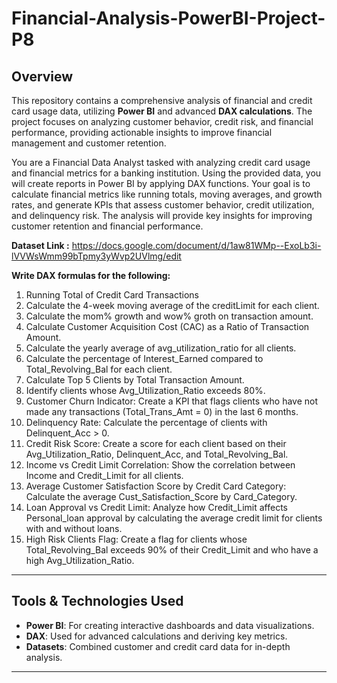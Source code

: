 # Financial-Analysis-PowerBI-Project-P8

## **Overview**  
This repository contains a comprehensive analysis of financial and credit card usage data, utilizing **Power BI** and advanced **DAX calculations**. The project focuses on analyzing customer behavior, credit risk, and financial performance, providing actionable insights to improve financial management and customer retention.

You are a Financial Data Analyst tasked with analyzing credit card usage and financial metrics for a banking institution. Using the provided data, you will create reports in Power BI by applying DAX functions. Your goal is to calculate financial metrics like running totals, moving averages, and growth rates, and generate KPIs that assess customer behavior, credit utilization, and delinquency risk. The analysis will provide key insights for improving customer retention and financial performance.

**Dataset Link :** https://docs.google.com/document/d/1aw81WMp--ExoLb3i-lVVWsWmm99bTpmy3yWvp2UVlmg/edit

**Write DAX formulas for the following:**

1. Running Total of Credit Card Transactions
2. Calculate the 4-week moving average of the creditLimit for each client.
3. Calculate the mom% growth and wow% groth on transaction amount.
4. Calculate Customer Acquisition Cost (CAC) as a Ratio of Transaction Amount.
5. Calculate the yearly average of avg_utilization_ratio for all clients.
6. Calculate the percentage of Interest_Earned compared to Total_Revolving_Bal for each client.
7. Calculate Top 5 Clients by Total Transaction Amount.
8. Identify clients whose Avg_Utilization_Ratio exceeds 80%.
9. Customer Churn Indicator: Create a KPI that flags clients who have not made any transactions (Total_Trans_Amt = 0) in the last 6 months.
10. Delinquency Rate: Calculate the percentage of clients with Delinquent_Acc > 0.
11. Credit Risk Score: Create a score for each client based on their Avg_Utilization_Ratio, Delinquent_Acc, and Total_Revolving_Bal.
12. Income vs Credit Limit Correlation: Show the correlation between Income and Credit_Limit for all clients.
13. Average Customer Satisfaction Score by Credit Card Category: Calculate the average Cust_Satisfaction_Score by Card_Category.
14. Loan Approval vs Credit Limit: Analyze how Credit_Limit affects Personal_loan approval by calculating the average credit limit for clients with and without loans.
15. High Risk Clients Flag: Create a flag for clients whose Total_Revolving_Bal exceeds 90% of their Credit_Limit and who have a high Avg_Utilization_Ratio.


---

## **Tools & Technologies Used**  
- **Power BI**: For creating interactive dashboards and data visualizations.  
- **DAX**: Used for advanced calculations and deriving key metrics.  
- **Datasets**: Combined customer and credit card data for in-depth analysis.  

---
   
